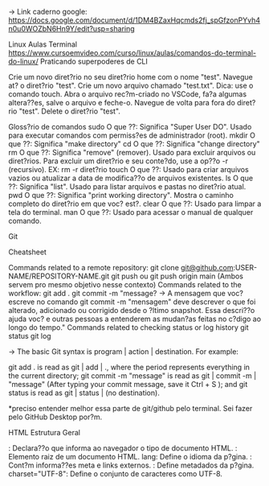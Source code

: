 -> Link caderno google: 
https://docs.google.com/document/d/1DM4BZaxHqcmds2fj_spGfzonPYvh4n0u0WOZbN6Hn9Y/edit?usp=sharing

Linux
Aulas Terminal
https://www.cursoemvideo.com/curso/linux/aulas/comandos-do-terminal-do-linux/
Praticando superpoderes de CLI

Crie um novo diret?rio no seu diret?rio home com o nome "test". 
Navegue at? o diret?rio "test". 
Crie um novo arquivo chamado "test.txt". Dica: use o comando touch.
Abra o arquivo rec?m-criado no VSCode, fa?a algumas altera??es, salve o arquivo e feche-o. 
Navegue de volta para fora do diret?rio "test". 
Delete o diret?rio "test".



Gloss?rio de comandos
sudo
O que ??: Significa "Super User DO". Usado para executar comandos com permiss?es de administrador (root).
mkdir
O que ??: Significa "make directory"
cd
O que ??: Significa "change directory" 
rm
O que ??: Significa "remove" (remover). Usado para excluir arquivos ou diret?rios.
Para excluir um diret?rio e seu conte?do, use a op??o -r (recursivo). EX:
rm -r diret?rio
touch
O que ??: Usado para criar arquivos vazios ou atualizar a data de modifica??o de arquivos existentes.
ls
O que ??: Significa "list". Usado para listar arquivos e pastas no diret?rio atual.
pwd
O que ??: Significa "print working directory". Mostra o caminho completo do diret?rio em que voc? est?.
clear
O que ??: Usado para limpar a tela do terminal.
man
O que ??: Usado para acessar o manual de qualquer comando.




Git

Cheatsheet

Commands related to a remote repository:
git clone git@github.com:USER-NAME/REPOSITORY-NAME.git
git push ou git push origin main (Ambos servem pro mesmo objetivo nesse contexto)
Commands related to the workflow:
git add .
git commit -m "message? -> A mensagem que voc? escreve no comando git commit -m "mensagem" deve descrever o que foi alterado, adicionado ou corrigido desde o ?ltimo snapshot. Essa descri??o ajuda voc? e outras pessoas a entenderem as mudan?as feitas no c?digo ao longo do tempo."
Commands related to checking status or log history
git status
git log

-> The basic Git syntax is program | action | destination. For example:

git add . is read as git | add | ., where the period represents everything in the current directory;
git commit -m "message" is read as git | commit -m | "message" (After typing your commit message, save it Ctrl + S ); and
git status is read as git | status | (no destination).







*preciso entender melhor essa parte de git/github pelo terminal. Sei fazer pelo GitHub Desktop por?m.




HTML
Estrutura Geral
<!DOCTYPE html>: Declara??o que informa ao navegador o tipo de documento HTML.
<html>: Elemento raiz de um documento HTML.
lang: Define o idioma da p?gina.
<head>: Cont?m informa??es meta e links externos.
<meta>: Define metadados da p?gina.
charset="UTF-8": Define o conjunto de caracteres como UTF-8.
<title>: Define o t?tulo exibido na aba do navegador.
<body>: Cont?m o conte?do vis?vel da p?gina.
Links
<a>: Define um link.
href: Especifica o destino do link.
Links absolutos: Incluem esquema e dom?nio (ex.: https://site.com/pagina).
Links relativos: Referem-se a arquivos locais do mesmo site (ex.: ./pasta/arquivo.html).
./: Diret?rio atual.
../: Diret?rio pai (sobe um n?vel).

Atributos Adicionais em Links
target: Define como o link ser? aberto.
_blank: Abre o link em uma nova aba.
_self: Abre o link na mesma aba (comportamento padr?o).
rel: Define a rela??o entre a p?gina atual e o link.
noopener: Melhora a seguran?a ao evitar que a nova aba tenha acesso ? p?gina de origem.
noreferrer: Evita que informa??es de refer?ncia (como URL da p?gina atual) sejam enviadas ao site de destino.
nofollow: Indica aos motores de busca para n?o seguirem o link, ?til para links patrocinados.


Exemplo de boas pr?ticas ao usar target=?_blank?: 
<a href="https://example.com" target="_blank" rel="noopener noreferrer">Clique aqui</a>


Imagens
<img>: Insere imagens.
src: Caminho da imagem (absoluto ou relativo).
alt: Texto alternativo para acessibilidade (obrigat?rio).
width e height: Especificam largura e altura da imagem (opcional, mas recomendado).
Void element: N?o possui tag de fechamento.
Boas Pr?ticas
Use alt em todas as imagens para descrever o conte?do e garantir suporte para leitores de tela e falhas no carregamento.
Use links relativos para arquivos internos, e inclua ./ no in?cio de links relativos para evitar problemas.

GitHub
Aulas GitHub (via app)
https://www.cursoemvideo.com/curso/curso-de-git-e-github/aulas/aulas-de-git-e-github

Commits

Uma boa mensagem de commit explicar? o motivo por tr?s das suas altera??es, ou seja, ela descreve qual problema suas altera??es resolvem e como elas resolvem isso.

Commits eficazes consistem de duas partes separadas: um assunto e um corpo:
Assunto
Um resumo breve da altera??o que voc? fez no projeto.

?Esta ? a altera??o que fiz na base de c?digo.?

Corpo
Descreva o problema que seu commit resolve e como resolve.


Agora que aprendemos o segredo para criar uma boa mensagem de commit, vamos tentar corrigir a mensagem de commit de antes:

Exemplo de bom commit:
Assunto:
Adicionei link e texto alternativo faltantes no logo da empresa.
Corpo:
Leitores de tela n?o ler?o as imagens para usu?rios com defici?ncia sem essas informa??es.

E lembre-se: o GitHub tem um limite de 72 caracteres, por isso recomendamos manter o assunto dos seus commits dentro dessa quantidade.

Quando fazer um commit
? onde voc? salvaria o jogo pra n?o dar ruim caso o personagem morra kkkkk
Ou seja, fa?a commits sempre que houver mudan?as significativas no c?digo, como corrigir um erro ou fazer uma funcionalidade funcionar corretamente. Isso cria um hist?rico do seu progresso e permite voltar a vers?es anteriores, caso algo quebre mais tarde.

Dica extra:
O "Conventional commits" ? um exemplo de site com templates de commits que voc? pode conhecer e utilizar: https://www.conventionalcommits.org/en/v1.0.0/











